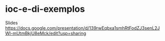 # ioc-e-di-exemplos

Slides
https://docs.google.com/presentation/d/139rwEqbxa1smhRtFodZJ3senL2JWl-mUtmBkjU8eMck/edit?usp=sharing
